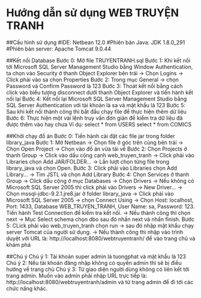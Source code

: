 # Hướng dẫn sử dụng WEB TRUYỆN TRANH

##Cấu hình sử dụng
#IDE: Netbean 12.0
#Phiên bản Java: JDK 1.8.0_291
#Phiên bản server: Apache Tomcat 9.0.44

##Kết nối Database
Bước 0: Mở file TRUYENTRANH.sql
Bước 1: Khi kết nối tới Microsoft SQL Server Management Studio bằng Window Authentication, ta chọn vào Security ở thanh Object Explorer bên trái
-> Chọn Logins -> Click phải vào sa chọn Properties
Bước 2: Trong mục General -> chọn Password và Confirm Password là 123
Bước 3: Thoát kết nối bằng cách click vào biểu tượng disconnect dưới thanh Object Explorer và tiến hành kết nối lại
Bước 4: Kết nối lại Microsoft SQL Server Management Studio bằng SQL Server Authentication với tài khoản là sa và mật khẩu là 123
Bước 5: Sau khi kết nối thành công thì bắt đầu chạy file để thực hiện thêm dữ liệu
Bước 6: Thực hiện một vài lệnh truy vấn đơn giản để kiểm tra dữ liệu đã được thêm vào hay chưa
	Ví dụ: 
	select * from USERS
	select * from COMICS

##Khởi chạy đồ án
Bước 0: Tiến hành cài đặt các file jar trong folder library_java
Bước 1: Mở Netbean -> Chọn file ở góc trên cùng bên trái -> Chọn Open Project -> Chọn vào đồ án vừa tải về
Bước 2: Chọn Projects ở thanh Group -> Click vào dấu cộng cạnh web_truyen_tranh -> Click phải vào Libraries chọn Add JAR/FOLDER... 
-> Lần lượt chọn từng file trong library_java và chọn Open. 
Bước 3: Click phải vào Libraries chọn Add Library... -> Tìm JSTL và chọn Add Library
Bước 4: Chọn Services ở thanh Group -> Click dấu cộng ở mục Databases -> Chọn Drivers
	-> Nếu không có Microsoft SQL Server 2005 thì click phải vào Drivers -> New Driver... -> Chọn mssql-jdbc-9.2.1.jre8.jar 
ở folder library_java
	-> Click phải vào Microsoft SQL Server 2005 -> chọn Connect Using 
-> Chọn Host: localhost, Port: 1433, Database WEB_TRUYEN_TRANH, User Name: sa, Password: 123. Tiến hành Test Connection để kiểm tra kết nối.
-> Nếu thành công thì chọn next -> Mục Select schema chọn dbo sau đó nhấn next và nhấn finish.
Bước 5: CLick phải vào web_truyen_tranh chọn run -> sau đó nhập mật khẩu chạy server Tomcat của người sử dụng. 
-> Nếu thành công thì nhập vào trình duyệt với URL là: http://localhost:8080/webtruyentranh/ để vào trang chủ và khám phá


##Chú ý
Chú ý 1: Tài khoản super admin là tuongphat và mật khẩu là 123
Chú ý 2: Nếu tài khoản đăng nhập không có quyền admin thì sẽ bị điều hướng về trang chủ
Chú ý 3: Từ giao diện người dùng không có liên kết tới trang admin. Muốn vào admin phải nhập URL trực tiếp là: http://localhost:8080/webtruyentranh/admin
và từ trang admin để đi tới các chức năng khác.